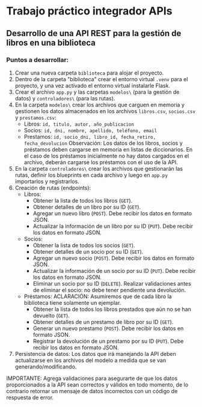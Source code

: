 # Trabajo práctico integrador APIs

## Desarrollo de una API REST para la gestión de libros en una biblioteca

### Puntos a desarrollar:

1. Crear una nueva carpeta `biblioteca` para alojar el proyecto.
2. Dentro de la carpeta "biblioteca" crear el entorno virtual `.venv` para el proyecto, y una vez activado el entorno virtual instalarle Flask.
3. Crear el archivo `app.py` y las carpetas `modelos\` (para la gestión de datos) y `controladores\` (para las rutas).
4. En la carpeta `modelos\` crear los archivos que carguen en memoria y gestionen los datos almacenados en los archivos `libros.csv`, `socios.csv` y `prestamos.csv`:
    * Libros: `id, titulo, autor, año_publicacion`
    * Socios: `id, dni, nombre, apellido, teléfono, email`
    * Prestamos: `id, socio_dni, libro_id, fecha_retiro, fecha_devolucion`
    Observación: Los datos de los libros, socios y préstamos deben cargarse en memoria en listas de diccionarios. 
    En el caso de los préstamos inicialmente no hay datos cargados en el archivo, deberán cargarse los préstamos con el uso de la API.
5. En la carpeta `controladores\` crear los archivos que gestionarán las rutas, definir los blueprints en cada archivo y luego en `app.py` importarlos y registrarlos.
6. Creación de rutas (endpoints):
    * Libros:
        * Obtener la lista de todos los libros (`GET`).
        * Obtener detalles de un libro por su ID (`GET`).
        * Agregar un nuevo libro (`POST`). Debe recibir los datos en formato JSON.
        * Actualizar la información de un libro por su ID (`PUT`). Debe recibir los datos en formato JSON.
    * Socios:
        * Obtener la lista de todos los socios (`GET`).
        * Obtener detalles de un socio por su ID (`GET`).
        * Agregar un nuevo socio (`POST`). Debe recibir los datos en formato JSON.
        * Actualizar la información de un socio por su ID (`PUT`). Debe recibir los datos en formato JSON.
        * Eliminar un socio por su ID (`DELETE`). Realizar validaciones antes de eliminar el socio: no debe tener pendiente una devolución.
    * Préstamos:
        ACLARACIÓN: Asumiremos que de cada libro la biblioteca tiene solamente un ejemplar.
        * Obtener la lista de todos los libros prestados que aún no se han devuelto (`GET`).
        * Obtener detalles de un prestamo de libro por su ID (`GET`).
        * Generar un nuevo prestamo (`POST`). Debe recibir los datos en formato JSON.
        * Registrar la devolución de un prestamo por su ID (`PUT`). Debe recibir los datos en formato JSON.
7. Persistencia de datos:
    Los datos que irá manejando la API deben actualizarse en los archivos del modelo a medida que se van generando/modificando.

IMPORTANTE: Agrega validaciones para asegurarte de que los datos proporcionados a la API sean correctos y válidos en todo momento, de lo contrario retornar un mensaje de datos incorrectos con un código de respuesta de error.